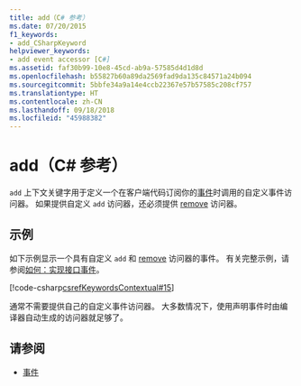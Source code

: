```yaml
---
title: add（C# 参考）
ms.date: 07/20/2015
f1_keywords:
- add_CSharpKeyword
helpviewer_keywords:
- add event accessor [C#]
ms.assetid: faf30b99-10e8-45cd-ab9a-57585d4d1d8d
ms.openlocfilehash: b55827b60a89da2569fad9da135c84571a24b094
ms.sourcegitcommit: 5bbfe34a9a14e4ccb22367e57b57585c208cf757
ms.translationtype: HT
ms.contentlocale: zh-CN
ms.lasthandoff: 09/18/2018
ms.locfileid: "45988382"
---
```

# <a name="add-c-reference"></a>add（C# 参考）
`add` 上下文关键字用于定义一个在客户端代码订阅你的[事件](../../../csharp/language-reference/keywords/event.md)时调用的自定义事件访问器。 如果提供自定义 `add` 访问器，还必须提供 [remove](../../../csharp/language-reference/keywords/remove.md) 访问器。  
  
## <a name="example"></a>示例  
 如下示例显示一个具有自定义 `add` 和 [remove](../../../csharp/language-reference/keywords/remove.md) 访问器的事件。 有关完整示例，请参阅[如何：实现接口事件](../../../csharp/programming-guide/events/how-to-implement-interface-events.md)。  
  
[!code-csharp[csrefKeywordsContextual#15](~/samples/snippets/csharp/VS_Snippets_VBCSharp/csrefKeywordsContextual/CS/csrefKeywordsContextual.cs#15)]
  
 通常不需要提供自己的自定义事件访问器。 大多数情况下，使用声明事件时由编译器自动生成的访问器就足够了。  
  
## <a name="see-also"></a>请参阅  
- [事件](../../../csharp/programming-guide/events/index.md)

